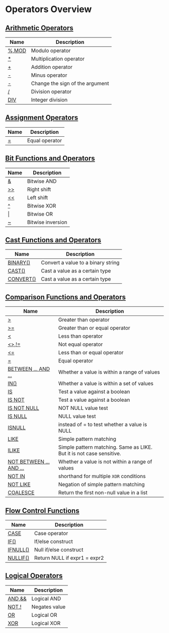 # **Operators Overview**

## [**Arithmetic Operators**](arithmetic-operators/arithmetic-operators-overview.md)

| Name | Description|
|---|-----|
| [%,MOD](arithmetic-operators/mod.md) | Modulo operator |
| [*](arithmetic-operators/multiplication.md) | Multiplication operator |
| [+](arithmetic-operators/addition.md) | Addition operator |
| [-](arithmetic-operators/minus.md) | Minus operator |
| [-](arithmetic-operators/unary-minus.md) | Change the sign of the argument |
| [/](arithmetic-operators/division.md) | Division operator |
| [DIV](arithmetic-operators/div.md) | Integer division |

## [**Assignment Operators**](assignment-operators/assignment-operators-overview.md)

| Name | Description|
|---|-----|
| [=](assignment-operators/equal.md) | Equal operator |

## [**Bit Functions and Operators**](bit-functions-and-operators/bit-functions-and-operators-overview.md)

| Name | Description|
|---|-----|
| [&](bit-functions-and-operators/bitwise-and.md) | Bitwise AND |
| [>>](bit-functions-and-operators/right-shift.md) | Right shift |
| [<<](bit-functions-and-operators/left-shift.md) |Left shift|
| [^](bit-functions-and-operators/bitwise-xor.md) |Bitwise XOR|
| [\|](bit-functions-and-operators/bitwise-or.md) |Bitwise OR|
| [~](bit-functions-and-operators/bitwise-inversion.md) |Bitwise inversion|

## [**Cast Functions and Operators**](cast-functions-and-operators/cast-functions-and-operators-overview.md)

| Name | Description|
|---|-----|
| [BINARY()](cast-functions-and-operators/binary.md) | Convert a value to a binary string |
| [CAST()](cast-functions-and-operators/cast.md) | Cast a value as a certain type |
| [CONVERT()](cast-functions-and-operators/convert.md) | Cast a value as a certain type |

## [**Comparison Functions and Operators**](comparison-functions-and-operators/comparison-functions-and-operators-overview.md)

| Name | Description|
|---|-----|
| [>](comparison-functions-and-operators/greater-than.md) | Greater than operator |
| [>=](comparison-functions-and-operators/greater-than-or-equal.md) | Greater than or equal operator |
| [<](comparison-functions-and-operators/less-than.md) | Less than operator |
| [<>,!=](comparison-functions-and-operators/not-equal.md) | Not equal operator |
| [<=](comparison-functions-and-operators/less-than-or-equal.md) | Less than or equal operator |
| [=](comparison-functions-and-operators/assign-equal.md) | Equal operator |
| [BETWEEN ... AND ...](comparison-functions-and-operators/between.md) | Whether a value is within a range of values |
| [IN()](comparison-functions-and-operators/in.md) | Whether a value is within a set of values |
| [IS](comparison-functions-and-operators/is.md) | Test a value against a boolean |
| [IS NOT](comparison-functions-and-operators/is-not.md) | Test a value against a boolean |
| [IS NOT NULL](comparison-functions-and-operators/is-not-null.md) | NOT NULL value test |
| [IS NULL](comparison-functions-and-operators/is-null.md) | NULL value test |
| [ISNULL](comparison-functions-and-operators/function_isnull.md) | instead of = to test whether a value is NULL |
| [LIKE](comparison-functions-and-operators/like.md) | Simple pattern matching |
| [ILIKE](comparison-functions-and-operators/ilike.md) | Simple pattern matching. Same as LIKE. But it is not case sensitive. |
| [NOT BETWEEN ... AND ...](comparison-functions-and-operators/not-between.md) | Whether a value is not within a range of values |
| [NOT IN](comparison-functions-and-operators/not-in.md) | shorthand for multiple `XOR` conditions |
| [NOT LIKE](comparison-functions-and-operators/not-like.md) | Negation of simple pattern matching |
| [COALESCE](comparison-functions-and-operators/coalesce.md)|Return the first non-null value in a list|

## [**Flow Control Functions**](flow-control-functions/flow-control-functions-overview.md)

| Name | Description|
|---|-----|
| [CASE](flow-control-functions/case-when.md) | Case operator |
| [IF()](flow-control-functions/function_if.md) | If/else construct |
| [IFNULL()](flow-control-functions/function_ifnull.md) | Null if/else construct  |
| [NULLIF()](flow-control-functions/function_nullif.md) | Return NULL if expr1 = expr2 |

## [**Logical Operators**](logical-operators/logical-operators-overview.md)

| Name | Description|
|---|-----|
| [AND,&&](logical-operators/and.md) | Logical AND |
| [NOT,!](logical-operators/not.md) | Negates value |
| [OR](logical-operators/or.md) | Logical OR |
| [XOR](logical-operators/xor.md) | Logical XOR |
